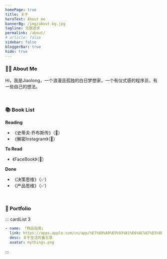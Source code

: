 ```yaml
---
homePage: true
title: 关于
heroText: About me
bannerBg: /img/about-bg.jpg
tagline: 无限进步
permalink: /about/
# article: false
sidebar: false
bloggerBar: true
hide: true
---
```


### 🧑🏻 About Me

Hi，我是Jiaolong，一个浪漫且孤独的白日梦想家，一个有仪式感的程序员，有一些自己的想法。


<br>

### 📚 Book List

**Reading**

- 《史蒂夫·乔布斯传》（📖）
- 《解密Instagram》（📖）

**To Read**

- 《FaceBook》（📘）


**Done**

- 《决策思维》（✅）
- 《产品思维》（✅）



<br>

### 🎈 Portfolio

::: cardList 3

```yaml
- name: 「物品指南」
  link: https://apps.apple.com/cn/app/%E7%89%A9%E5%93%81%E6%8C%87%E5%8D%97-%E5%85%B3%E4%BA%8E%E7%89%A9%E5%93%81%E7%9A%84%E5%A4%87%E5%BF%98%E5%BD%95/id1585221053?platform=iphone
  desc: 关于生活的备忘录
  avatar: mythings.png
```
:::


